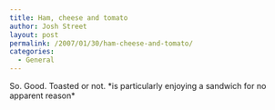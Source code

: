 ```yaml
---
title: Ham, cheese and tomato
author: Josh Street
layout: post
permalink: /2007/01/30/ham-cheese-and-tomato/
categories:
  - General
---
```

So. Good. Toasted or not. \*is particularly enjoying a sandwich for no apparent reason\*